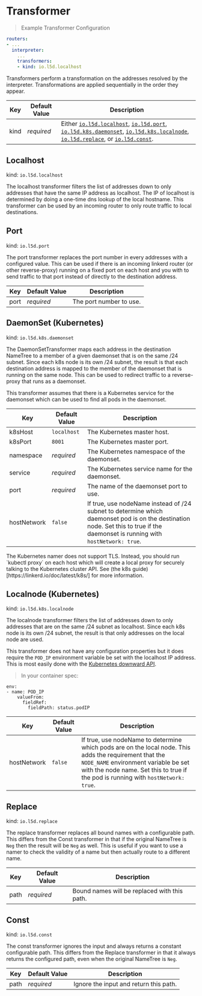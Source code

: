 # Transformer

> Example Transformer Configuration

```yaml
routers:
- ...
  interpreter:
    ...
    transformers:
    - kind: io.l5d.localhost
```

Transformers perform a transformation on the addresses resolved by the
interpreter.  Transformations are applied sequentially in the order they appear.


Key | Default Value | Description
--- | ------------- | -----------
kind | _required_ | Either [`io.l5d.localhost`](#localhost), [`io.l5d.port`](#port), [`io.l5d.k8s.daemonset`](#daemonset-kubernetes), [`io.l5d.k8s.localnode`](#localnode-kubernetes), [`io.l5d.replace`](#replace), or [`io.l5d.const`](#const).

## Localhost

kind: `io.l5d.localhost`

The localhost transformer filters the list of addresses down to only addresses
that have the same IP address as localhost.  The IP of localhost is determined
by doing a one-time dns lookup of the local hostname.  This transformer can be
used by an incoming router to only route traffic to local destinations.

## Port

kind: `io.l5d.port`

The port transformer replaces the port number in every addresses with a
configured value.  This can be used if there is an incoming linkerd router (or
other reverse-proxy) running on a fixed port on each host and you with to send
traffic to that port instead of directly to the destination address.

Key | Default Value | Description
--- | ------------- | -----------
port | _required_ | The port number to use.

## DaemonSet (Kubernetes)

kind: `io.l5d.k8s.daemonset`

The DaemonSetTransformer maps each address in the destination NameTree to a
member of a given daemonset that is on the same /24 subnet.  Since each k8s
node is its own /24 subnet, the result is that each destination address is
mapped to the member of the daemonset that is running on the same node.
This can be used to redirect traffic to a reverse-proxy that runs as a
daemonset.

This transformer assumes that there is a Kubernetes service for the daemonset
which can be used to find all pods in the daemonset.

Key | Default Value | Description
--- | ------------- | -----------
k8sHost | `localhost` | The Kubernetes master host.
k8sPort | `8001` | The Kubernetes master port.
namespace | _required_ | The Kubernetes namespace of the daemonset.
service | _required_ | The Kubernetes service name for the daemonset.
port | _required_ | The name of the daemonset port to use.
hostNetwork | `false` | If true, use nodeName instead of /24 subnet to determine which daemonset pod is on the destination node.  Set this to true if the daemonset is running with `hostNetwork: true`.

<aside class="notice">
The Kubernetes namer does not support TLS.  Instead, you should run `kubectl proxy` on each host
which will create a local proxy for securely talking to the Kubernetes cluster API. See (the k8s guide)[https://linkerd.io/doc/latest/k8s/] for more information.
</aside>

## Localnode (Kubernetes)

kind: `io.l5d.k8s.localnode`

The localnode transformer filters the list of addresses down to only addresses
that are on the same /24 subnet as localhost.  Since each k8s node is its own
/24 subnet, the result is that only addresses on the local node are used.

This transformer does not have any configuration properties but it does require
the `POD_IP` environment variable be set with the localhost IP address.  This is
most easily done with the
[Kubernetes downward API](http://kubernetes.io/docs/user-guide/downward-api/).

> In your container spec:

```
env:
- name: POD_IP
    valueFrom:
      fieldRef:
        fieldPath: status.podIP
```

Key | Default Value | Description
--- | ------------- | -----------
hostNetwork | `false` | If true, use nodeName to determine which pods are on the local node.  This adds the requirement that the `NODE_NAME` environment variable be set with the node name.  Set this to true if the pod is running with `hostNetwork: true`.

## Replace

kind: `io.l5d.replace`

The replace transformer replaces all bound names with a configurable path.
This differs from the Const transformer in that if the original NameTree is
`Neg` then the result will be `Neg` as well.  This is useful if you want to
use a namer to check the validity of a name but then actually route to a
different name.

Key | Default Value | Description
--- | ------------- | -----------
path | _required_ | Bound names will be replaced with this path.

## Const

kind: `io.l5d.const`

The const transformer ignores the input and always returns a constant
configurable path.  This differs from the Replace transformer in that it always
returns the configured path, even when the original NameTree is `Neg`.

Key | Default Value | Description
--- | ------------- | -----------
path | _required_ | Ignore the input and return this path.
